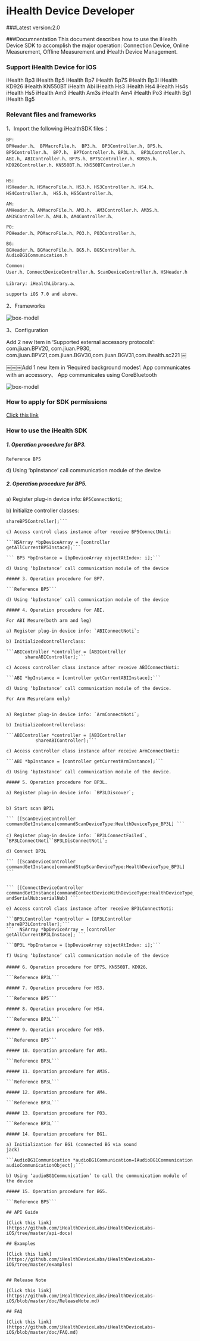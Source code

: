 # iHealth Device Developer 


###Latest version:2.0


###Documnentation
This document describes how to use the iHealth Device SDK to accomplish the major operation: Connection Device, Online Measurement, Offline Measurement and iHealth Device Management.

### Support iHealth Device for iOS

iHealth Bp3 
iHealth Bp5
iHealth Bp7
iHealth Bp7S
iHealth Bp3l
iHealth KD926
iHealth KN550BT
iHealth Abi
iHealth Hs3
iHealth Hs4
iHealth Hs4s
iHealth Hs5
iHealth Am3
iHealth Am3s
iHealth Am4
iHealth Po3
iHealth Bg1
iHealth Bg5

### Relevant files and frameworks
1、Import the following iHealthSDK files：   


    BP: 
    BPHeader.h、 BPMacroFile.h、 BP3.h、 BP3Controller.h, BP5.h、BP5Controller.h、 BP7.h、 BP7Controller.h、BP3L.h、 BP3LController.h、 ABI.h, ABIController.h、BP7S.h、BP7SController.h、KD926.h、KD926Controller.h、KN550BT.h、KN550BTController.h  
    
    
	HS: 
	HSHeader.h、HSMacroFile.h、HS3.h、HS3Controller.h、HS4.h、HS4Controller.h、 HS5.h、HS5Controller.h、
	
	AM: 
	AMHeader.h、AMMacroFile.h、AM3.h、 AM3Controller.h、AM3S.h、AM3SController.h、AM4.h、AM4Controller.h、
	
	PO: 
	POHeader.h、POMacroFile.h、PO3.h、PO3Controller.h、
	
	BG: 
	BGHeader.h、BGMacroFile.h、BG5.h、BG5Controller.h、AudioBG1Communication.h
	
	Common: 
	User.h、ConnectDeviceController.h、ScanDeviceController.h、HSHeader.h
	
	Library: iHealthLibrary.a、
	
	supports iOS 7.0 and above.

2、Frameworks

![box-model](https://github.com/iHealthDeviceLabs/iHealthDeviceLabs-iOS/blob/master/public/iOS_ihealth_Frameworks_doc.png?raw=true)

3、Configuration


Add 2 new Item in ‘Supported external accessory protocols’: com.jiuan.BPV20, com.jiuan.P930, com.jiuan.BPV21,com.jiuan.BGV30,com.jiuan.BGV31,com.ihealth.sc221￼
￼￼￼Add 1 new Item in ‘Required background modes’: App communicates with an accessory、 App communicates using CoreBluetooth![box-model](https://github.com/iHealthDeviceLabs/iHealthDeviceLabs-iOS/blob/master/public/iOS_ihealth_Configuration_doc.png?raw=true)

### How to apply for SDK permissions

[Click this link](https://github.com/iHealthDeviceLabs/iHealthDeviceLabs-iOS/blob/master/doc/Developer_Registration_Application_Instruction.md)
### How to use the iHealth SDK
##### 1. Operation procedure for BP3.
```Reference BP5```
d) Using ‘bpInstance’ call communication module of the device

##### 2. Operation procedure for BP5.

a) Register plug-in device info: `BP5ConnectNoti`;
b) Initialize controller classes:
```BP5Controller *controller = [BP5ControllershareBP5Controller];```
c) Access control class instance after receive BP5ConnectNoti: 
```NSArray *bpDeviceArray = [controllergetAllCurrentBP5Instace];`````` BP5 *bpInstance = [bpDeviceArray objectAtIndex: i];```d) Using ‘bpInstance’ call communication module of the device
##### 3. Operation procedure for BP7.

```Reference BP5```
d) Using ‘bpInstance’ call communication module of the device##### 4. Operation procedure for ABI.

For ABI Mesure(both arm and leg)
a) Register plug-in device info: `ABIConnectNoti`;

b) Initializedcontrollerclass:

```ABIController *controller = [ABIController       shareABIController];```
c) Access controller class instance after receive ABIConnectNoti:
```ABI *bpInstance = [controller getCurrentABIInstace];```
d) Using ‘bpInstance’ call communication module of the device.
For Arm Mesure(arm only)
a) Register plug-in device info: `ArmConnectNoti`; 

b) Initializedcontrollerclass:
```ABIController *controller = [ABIController           shareABIController];```
c) Access controller class instance after receive ArmConnectNoti:
```ABI *bpInstance = [controller getCurrentArmInstance];```
d) Using ‘bpInstance’ call communication module of the device.
##### 5. Operation procedure for BP3L.

a) Register plug-in device info: `BP3LDiscover`;


b) Start scan BP3L

``` [[ScanDeviceController commandGetInstance]commandScanDeviceType:HealthDeviceType_BP3L] ```

c) Register plug-in device info: `BP3LConnectFailed`、`BP3LConnectNoti``BP3LDisConnectNoti`;

d) Connect BP3L

``` [[ScanDeviceController commandGetInstance]commandStopScanDeviceType:HealthDeviceType_BP3L] ```


``` [[ConnectDeviceController commandGetInstance]commandContectDeviceWithDeviceType:HealthDeviceType_BP3L andSerialNub:serialNub] ```

e) Access control class instance after receive BP3LConnectNoti: 

```BP3LController *controller = [BP3LController
shareBP3LController];```
```  NSArray *bpDeviceArray = [controller
getAllCurrentBP3LInstace]; ```

```BP3L *bpInstance = [bpDeviceArray objectAtIndex: i];```

f) Using ‘bpInstance’ call communication module of the device

##### 6. Operation procedure for BP7S、KN550BT、KD926、

```Reference BP3L```

##### 7. Operation procedure for HS3.

```Reference BP5```

##### 8. Operation procedure for HS4.

```Reference BP3L```
##### 9. Operation procedure for HS5.

```Reference BP5```
##### 10. Operation procedure for AM3.```Reference BP3L```
##### 11. Operation procedure for AM3S.```Reference BP3L```
##### 12. Operation procedure for AM4.```Reference BP3L```
##### 13. Operation procedure for PO3.```Reference BP3L```
##### 14. Operation procedure for BG1.
a) Initialization for BG1 (connected BG via soundjack)
```AudioBG1Communication *audioBG1Communication=[AudioBG1Communication audioCommunicationObject];```
b) Using ‘audioBG1Communication’ to call the communication module of the device

##### 15. Operation procedure for BG5.
```Reference BP5```## API Guide

[Click this link](https://github.com/iHealthDeviceLabs/iHealthDeviceLabs-iOS/tree/master/api-docs)

## Examples[Click this link](https://github.com/iHealthDeviceLabs/iHealthDeviceLabs-iOS/tree/master/examples)
## Release Note

[Click this link](https://github.com/iHealthDeviceLabs/iHealthDeviceLabs-iOS/blob/master/doc/ReleaseNote.md)
## FAQ

[Click this link](https://github.com/iHealthDeviceLabs/iHealthDeviceLabs-iOS/blob/master/doc/FAQ.md)





